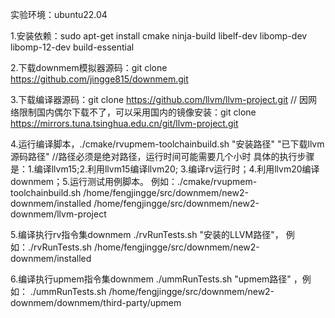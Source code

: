 实验环境：ubuntu22.04

1.安装依赖：sudo apt-get install cmake ninja-build libelf-dev libomp-dev libomp-12-dev build-essential

2.下载downmem模拟器源码：git clone https://github.com/jingge815/downmem.git 

3.下载编译器源码：git clone https://github.com/llvm/llvm-project.git  // 因网络限制国内偶尔下载不了，可以采用国内的镜像安装：git clone https://mirrors.tuna.tsinghua.edu.cn/git/llvm-project.git

4.运行编译脚本，./cmake/rvupmem-toolchainbuild.sh "安装路径" "已下载llvm源码路径" //路径必须是绝对路径，运行时间可能需要几个小时
具体的执行步骤是：1.编译llvm15;2.利用llvm15编译llvm20; 3.编译rv运行时；4.利用llvm20编译downmem；5.运行测试用例脚本。
例如：./cmake/rvupmem-toolchainbuild.sh /home/fengjingge/src/downmem/new2-downmem/installed /home/fengjingge/src/downmem/new2-downmem/llvm-project 

5.编译执行rv指令集downmem
./rvRunTests.sh "安装的LLVM路径"， 例如：./rvRunTests.sh /home/fengjingge/src/downmem/new2-downmem/installed

6.编译执行upmem指令集downmem
./ummRunTests.sh "upmem路径" ，例如： ./ummRunTests.sh /home/fengjingge/src/downmem/new2-downmem/downmem/third-party/upmem
